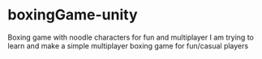 # boxingGame-unity
Boxing game with noodle characters for fun and multiplayer
I am trying to learn and make a simple multiplayer boxing game for fun/casual players
